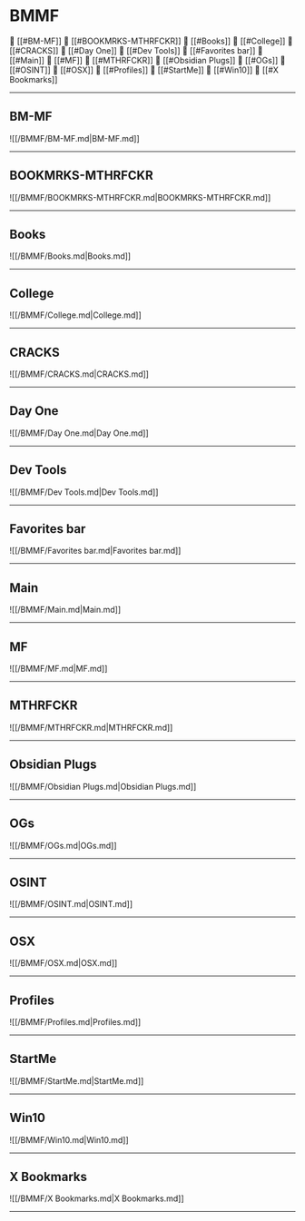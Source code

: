 <!--book-ignore-->
<!--dont-delete-these-comments-->

<div style="page-break-after: always;"></div>

# BMMF

📄 [[#BM-MF]]
📄 [[#BOOKMRKS-MTHRFCKR]]
📄 [[#Books]]
📄 [[#College]]
📄 [[#CRACKS]]
📄 [[#Day One]]
📄 [[#Dev Tools]]
📄 [[#Favorites bar]]
📄 [[#Main]]
📄 [[#MF]]
📄 [[#MTHRFCKR]]
📄 [[#Obsidian Plugs]]
📄 [[#OGs]]
📄 [[#OSINT]]
📄 [[#OSX]]
📄 [[#Profiles]]
📄 [[#StartMe]]
📄 [[#Win10]]
📄 [[#X Bookmarks]]

---

## BM-MF

![[/BMMF/BM-MF.md|BM-MF.md]]

---

## BOOKMRKS-MTHRFCKR

![[/BMMF/BOOKMRKS-MTHRFCKR.md|BOOKMRKS-MTHRFCKR.md]]

---

## Books

![[/BMMF/Books.md|Books.md]]

---

## College

![[/BMMF/College.md|College.md]]

---

## CRACKS

![[/BMMF/CRACKS.md|CRACKS.md]]

---

## Day One

![[/BMMF/Day One.md|Day One.md]]

---

## Dev Tools

![[/BMMF/Dev Tools.md|Dev Tools.md]]

---

## Favorites bar

![[/BMMF/Favorites bar.md|Favorites bar.md]]

---

## Main

![[/BMMF/Main.md|Main.md]]

---

## MF

![[/BMMF/MF.md|MF.md]]

---

## MTHRFCKR

![[/BMMF/MTHRFCKR.md|MTHRFCKR.md]]

---

## Obsidian Plugs

![[/BMMF/Obsidian Plugs.md|Obsidian Plugs.md]]

---

## OGs

![[/BMMF/OGs.md|OGs.md]]

---

## OSINT

![[/BMMF/OSINT.md|OSINT.md]]

---

## OSX

![[/BMMF/OSX.md|OSX.md]]

---

## Profiles

![[/BMMF/Profiles.md|Profiles.md]]

---

## StartMe

![[/BMMF/StartMe.md|StartMe.md]]

---

## Win10

![[/BMMF/Win10.md|Win10.md]]

---

## X Bookmarks

![[/BMMF/X Bookmarks.md|X Bookmarks.md]]

---

